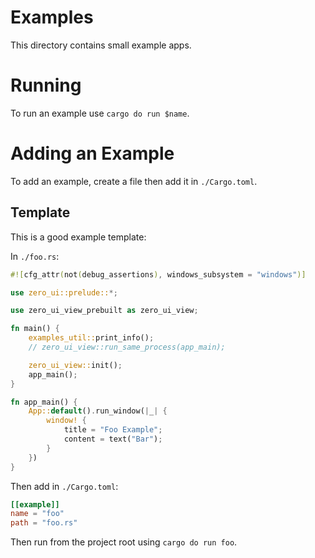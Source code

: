 # Examples

This directory contains small example apps.

# Running

To run an example use `cargo do run $name`.

# Adding an Example

To add an example, create a file then add it in `./Cargo.toml`.

## Template

This is a good example template:

In `./foo.rs`: 
```rust
#![cfg_attr(not(debug_assertions), windows_subsystem = "windows")]

use zero_ui::prelude::*;

use zero_ui_view_prebuilt as zero_ui_view;

fn main() {
    examples_util::print_info();
    // zero_ui_view::run_same_process(app_main);

    zero_ui_view::init();
    app_main();
}

fn app_main() {
    App::default().run_window(|_| {
        window! {
            title = "Foo Example";
            content = text("Bar");
        }
    })
}
```

Then add in `./Cargo.toml`:

```toml
[[example]]
name = "foo"
path = "foo.rs"
```

Then run from the project root using `cargo do run foo`.